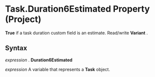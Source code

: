 
# Task.Duration6Estimated Property (Project)

 **True** if a task duration custom field is an estimate. Read/write **Variant** .


## Syntax

 _expression_ . **Duration6Estimated**

 _expression_ A variable that represents a **Task** object.

